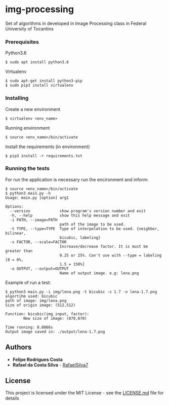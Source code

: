 # img-processing
Set of algorithms in developed in Image Processing class in Federal University of Tocantins

### Prerequisites
Python3.6
```
$ sudo apt install python3.6
```
Virtualenv
```
$ sudo apt-get install python3-pip
$ sudo pip3 install virtualenv 
```

### Installing
Create a new environment 
```
$ virtualenv <env_name>
```
Running environment 
```
$ source <env_name>/bin/activate
```
Install the requirements (in environment)
```
$ pip3 install -r requirements.txt
```

### Running the tests
For run the application is necessary run the encironment and inform:
```
$ source <env_name>/bin/activate
$ python3 main.py -h
Usage: main.py [option] arg1

Options:
  --version             show program's version number and exit
  -h, --help            show this help message and exit
  -i PATH, --image=PATH
                        path of the image to be used.
  -t TYPE, --type=TYPE  Type of interpolation to be used. {neighbor, bilinear,
                        bicubic, labeling}
  -s FACTOR, --scale=FACTOR
                        Increase/decrease factor. It is must be greater than
                        0.25 or 25%. Can't use with --type = labeling [0 = 0%,
                        1.5 = 150%]
  -o OUTPUT, --output=OUTPUT
                        Name of output image. e.g: lena.png
```
Example of run a test:
```
$ python3 main.py -i img/lena.png -t bicubic -s 1.7 -o lena-1.7.png
algortihm used: bicubic
path of image: img/lena.png
Size of origin image: (512,512)

Function: bicubic(img_input, factor):
        New size of image: (870,870)

Time running: 8.0866s
Output image saved in: ./output/lena-1.7.png
```

## Authors
* **Felipe Rodrigues Costa**
* **Rafael da Costa Silva** - [RafaelSilva7](https://github.com/RafaelSilva7)

## License
This project is licensed under the MIT License - see the [LICENSE.md](LICENSE.md) file for details